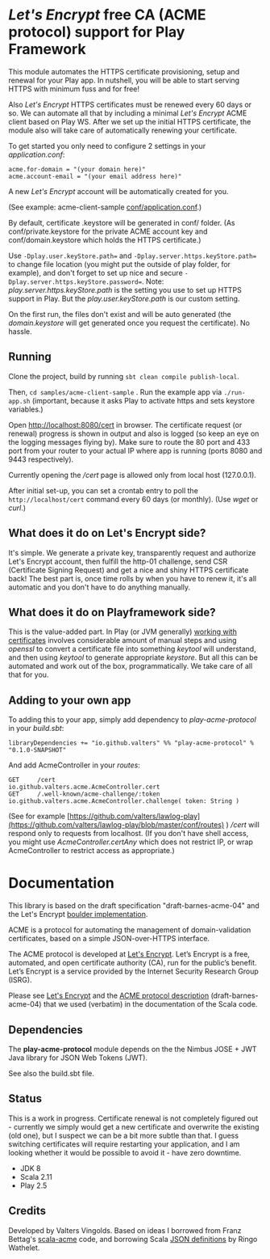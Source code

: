 # *Let's Encrypt* free CA (ACME protocol) support for Play Framework

This module automates the HTTPS certificate provisioning, setup and renewal for your Play app. In nutshell, you will be able to start serving HTTPS with minimum fuss and for free!

Also *Let's Encrypt* HTTPS certificates must be renewed every 60 days or so. We can automate all that by including a minimal *Let's Encrypt* ACME client based on Play WS. After we set up the initial HTTPS certificate, the module also will take care of automatically renewing your certificate.

To get started you only need to configure 2 settings in your _application.conf_:
```
acme.for-domain = "(your domain here)"
acme.account-email = "(your email address here)"
```

A new *Let's Encrypt* account will be automatically created for you.

(See example: acme-client-sample [conf/application.conf](https://github.com/valters/play-acme-protocol/blob/master/samples/acme-client-sample/conf/application.conf).)

By default, certificate .keystore will be generated in conf/ folder. (As conf/private.keystore for the private ACME account key and conf/domain.keystore which holds the HTTPS certificate.)

Use `-Dplay.user.keyStore.path=` and `-Dplay.server.https.keyStore.path=` to change file location (you might put the outside of play folder, for example), and don't forget to set up nice and secure `-Dplay.server.https.keyStore.password=`.
Note: _play.server.https.keyStore.path_ is the setting you use to set up HTTPS support in Play. But the _play.user.keyStore.path_ is our custom setting.

On the first run, the files don't exist and will be auto generated (the _domain.keystore_ will get generated once you request the certificate). No hassle.

## Running

Clone the project, build by running `sbt clean compile publish-local`.

Then, `cd samples/acme-client-sample` . Run the example app via `./run-app.sh` (important, because it asks Play to activate https and sets keystore variables.)

Open [http://localhost:8080/cert](http://localhost:8080/cert) in browser. The certificate request (or renewal) progress is shown in output and also is logged (so keep an eye on the logging messages flying by). Make sure to route the 80 port and 433 port from your router to your actual IP where app is running (ports 8080 and 9443 respectively).

Currently opening the _/cert_ page is allowed only from local host (127.0.0.1).

After initial set-up, you can set a crontab entry to poll the `http://localhost/cert` command every 60 days (or monthly). (Use _wget_ or _curl_.)

## What does it do on Let's Encrypt side?

It's simple. We generate a private key, transparently request and authorize Let's Encrypt account, then fulfill the http-01 challenge, send CSR (Certificate Signing Request) and get a nice and shiny HTTPS certificate back!
The best part is, once time rolls by when you have to renew it, it's all automatic and you don't have to do anything manually.

## What does it do on Playframework side?

This is the value-added part. In Play (or JVM generally) [working with certificates](https://www.playframework.com/documentation/2.5.x/CertificateGeneration) involves considerable amount of manual steps and using _openssl_ to convert a certificate file into something _keytool_ will understand, and then using _keytool_ to generate appropriate _keystore_. But all this can be automated and work out of the box, programmatically. We take care of all that for you.

## Adding to your own app

To adding this to your app, simply add dependency to _play-acme-protocol_ in your _build.sbt_:
```
libraryDependencies += "io.github.valters" %% "play-acme-protocol" % "0.1.0-SNAPSHOT"
```

And add AcmeController in your _routes_:
```
GET     /cert                                 io.github.valters.acme.AcmeController.cert
GET     /.well-known/acme-challenge/:token    io.github.valters.acme.AcmeController.challenge( token: String )
```

(See for example [https://github.com/valters/lawlog-play](https://github.com/valters/lawlog-play/blob/master/conf/routes) )
_/cert_ will respond only to requests from localhost. (If you don't have shell access, you might use _AcmeController.certAny_ which does not restrict IP, or wrap AcmeController to restrict access as appropriate.)

# Documentation

This library is based on the draft specification "draft-barnes-acme-04" and the Let's Encrypt [boulder implementation](https://github.com/letsencrypt/boulder/blob/release/docs/acme-divergences.md).

ACME is a protocol for automating the management of domain-validation certificates, based on a simple JSON-over-HTTPS interface.

The ACME protocol is developed at [Let's Encrypt](https://letsencrypt.org/). Let’s Encrypt is a free, automated, and open certificate authority (CA), run for the public’s benefit.
Let’s Encrypt is a service provided by the Internet Security Research Group (ISRG).

Please see [Let's Encrypt](https://letsencrypt.org/) and the [ACME protocol description](https://tools.ietf.org/html/draft-ietf-acme-acme-04)
 (draft-barnes-acme-04) that we used (verbatim) in the documentation of the Scala code.

## Dependencies

The **play-acme-protocol** module depends on the the Nimbus JOSE + JWT Java library for JSON Web Tokens (JWT).

See also the build.sbt file.

## Status

This is a work in progress. Certificate renewal is not completely figured out - currently we simply would get a new certificate and overwrite the existing (old one), but I suspect we can be a bit more subtle than that. I guess switching certificates will require restarting your application, and I am looking whether it would be possible to avoid it - have zero downtime.

- JDK 8
- Scala 2.11
- Play 2.5


## Credits

Developed by Valters Vingolds.
Based on ideas I borrowed from Franz Bettag's [scala-acme](https://github.com/wasted/scala-acme) code, and borrowing Scala [JSON definitions](https://github.com/workingDog/acme-protocol) by Ringo Wathelet.
